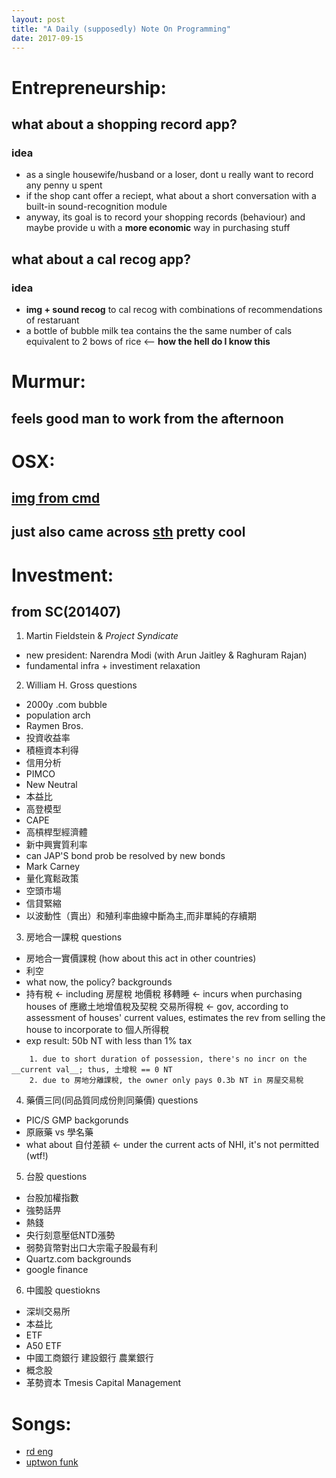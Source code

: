 ```yaml
---
layout: post
title: "A Daily (supposedly) Note On Programming"
date: 2017-09-15
---
```


# Entrepreneurship:
## what about a __shopping record__ app?
### idea
- as a single housewife/husband or a loser, dont u really want to record any penny u spent
- if the shop cant offer a reciept, what about a short conversation with a built-in sound-recognition module
- anyway, its goal is to record your shopping records (behaviour) and maybe provide u with a __more economic__ way in purchasing stuff

## what about a __cal recog__ app?
### idea
- __img + sound recog__ to cal recog with combinations of recommendations of restaruant
- a bottle of bubble milk tea contains the the same number of cals equivalent to 2 bows of rice <-- __how the hell do I know this__

# Murmur:
## feels good man to work from the afternoon 

# OSX:
## [img from cmd](https://davidwalsh.name/mac-camera)
## just also came across [sth](http://hints.macworld.com/article.php?story=20080824185920426) pretty cool 

# Investment:
## from __SC(201407)__
1. Martin Fieldstein & *Project Syndicate*
- new president: Narendra Modi (with Arun Jaitley & Raghuram Rajan)
- fundamental infra + investiment relaxation

2. William H. Gross
questions
- 2000y .com bubble
- population arch
- Raymen Bros.
- 投資收益率
- 積極資本利得
- 信用分析
- PIMCO
- New Neutral
- 本益比
- 高登模型
- CAPE
- 高槓桿型經濟體
- 新中興實質利率
- can JAP'S bond prob be resolved by new bonds
- Mark Carney
- 量化寬鬆政策
- 空頭市場
- 信貸緊縮
- 以波動性（賣出）和殖利率曲線中斷為主,而非單純的存續期

3. 房地合一課稅
questions
- 房地合一實價課稅 (how about this act in other countries)
- 利空
- what now, the policy?
backgrounds
- 持有稅 <- including 房屋稅 地價稅
  移轉睡 <- incurs when purchasing houses of 應繳土地增值稅及契稅
  交易所得稅 <- gov, according to assessment of houses' current values, estimates the rev from selling the house to incorporate to 個人所得稅
- exp result: 50b NT with less than 1% tax
```
    1. due to short duration of possession, there's no incr on the __current val__; thus, 土增稅 == 0 NT
    2. due to 房地分離課稅, the owner only pays 0.3b NT in 房屋交易稅
```

4. 藥價三同(同品質同成份則同藥價)
questions
- PIC/S GMP
backgorunds
- 原廠藥 vs 學名藥
- what about 自付差額 <- under the current acts of NHI, it's not permitted (wtf!)

5. 台股
questions
- 台股加權指數
- 強勢話畀
- 熱錢
- 央行刻意壓低NTD漲勢
- 弱勢貨幣對出口大宗電子股最有利
- Quartz.com
backgrounds
- google finance

6. 中國股
questiokns
- 深圳交易所
- 本益比
- ETF
- A50 ETF
- 中國工商銀行 建設銀行 農業銀行
- 概念股
- 革勢資本 Tmesis Capital Management

# Songs:
- [rd eng](http://rayduenglish.com/category/song/)
- [uptwon funk](https://www.youtube.com/watch?v=OPf0YbXqDm0)
